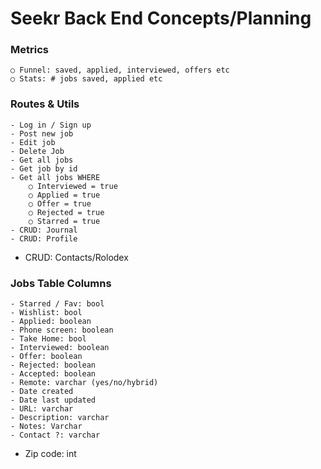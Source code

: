 # Seekr Back End Concepts/Planning

### Metrics
	○ Funnel: saved, applied, interviewed, offers etc
	○ Stats: # jobs saved, applied etc

### Routes & Utils
	- Log in / Sign up
	- Post new job 
	- Edit job
	- Delete Job
	- Get all jobs
	- Get job by id
	- Get all jobs WHERE
		○ Interviewed = true
		○ Applied = true
		○ Offer = true
		○ Rejected = true
		○ Starred = true
	- CRUD: Journal
	- CRUD: Profile
 - CRUD: Contacts/Rolodex

### Jobs Table Columns
	- Starred / Fav: bool
	- Wishlist: bool
	- Applied: boolean
	- Phone screen: boolean
	- Take Home: bool
	- Interviewed: boolean
	- Offer: boolean
	- Rejected: boolean
	- Accepted: boolean
	- Remote: varchar (yes/no/hybrid)
	- Date created
	- Date last updated
	- URL: varchar
	- Description: varchar
	- Notes: Varchar
	- Contact ?: varchar
 - Zip code: int